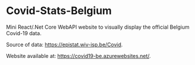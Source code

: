 # Covid-Stats-Belgium
Mini React/.Net Core WebAPI website to visually display the official Belgium Covid-19 data.

Source of data: https://epistat.wiv-isp.be/Covid.

Website available at: https://covid19-be.azurewebsites.net/.